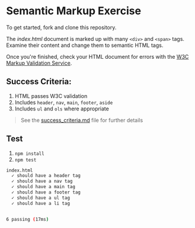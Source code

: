 # Semantic Markup Exercise

To get started, fork and clone this repository.

The *index.html* document is marked up with many `<div>` and `<span>` tags. Examine their content and change them to semantic HTML tags.

Once you're finished, check your HTML document for errors with the [W3C Markup Validation Service](https://validator.w3.org/#validate_by_input).

## Success Criteria:

1. HTML passes W3C validation
1. Includes `header`, `nav`, `main`, `footer`, `aside`
1. Includes `ul` and `ols` where appropriate

> See the [success_criteria.md](success_criteria.md) file for further details

## Test

1. `npm install`
1. `npm test`

  ```sh
  index.html
    ✓ should have a header tag
    ✓ should have a nav tag
    ✓ should have a main tag
    ✓ should have a footer tag
    ✓ should have a ul tag
    ✓ should have a li tag


  6 passing (17ms)
  ```
